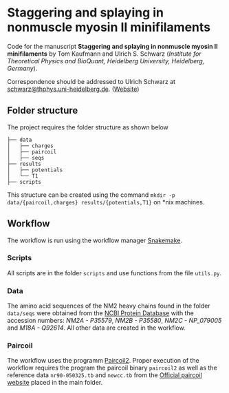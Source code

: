 # Staggering and splaying in nonmuscle myosin II minifilaments
Code for the manuscript **Staggering and splaying in nonmuscle myosin II minifilaments** by Tom Kaufmann and Ulrich S. Schwarz (*Institute for Theoretical Physics and BioQuant, Heidelberg University, Heidelberg, Germany*).

Correspondence should be addressed to Ulrich Schwarz at schwarz@thphys.uni-heidelberg.de. ([Website](https://www.thphys.uni-heidelberg.de/~biophys/))


## Folder structure
The project requires the folder structure as shown below
```
├── data
│   ├── charges
│   ├── paircoil
│   ├── seqs
├── results
│   ├── potentials
│   └── T1
├── scripts
```

This structure can be created using the command `mkdir -p data/{paircoil,charges} results/{potentials,T1}` on *nix machines.


## Workflow
The workflow is run using the workflow manager [Snakemake](https://snakemake.readthedocs.io/en/stable/).

### Scripts
All scripts are in the folder `scripts` and use functions from the file `utils.py`.

### Data
The amino acid sequences of the NM2 heavy chains found in the folder `data/seqs` were obtained from the [NCBI Protein Database](https://www.ncbi.nlm.nih.gov/protein) with the accession numbers: *NM2A - P35579*, *NM2B - P35580*, *NM2C - NP_079005* and *M18A - Q92614*.
All other data are created in the workflow.

### Paircoil
The workflow uses the programm [Paircoil2](https://academic.oup.com/bioinformatics/article/22/3/356/220410).
Proper execution of the workflow requires the program the paircoil binary `paircoil2` as well as the reference data `nr90-050325.tb` and `newcc.tb` from the [Official paircoil website](http://cb.csail.mit.edu/cb/paircoil2/) placed in the main folder.

